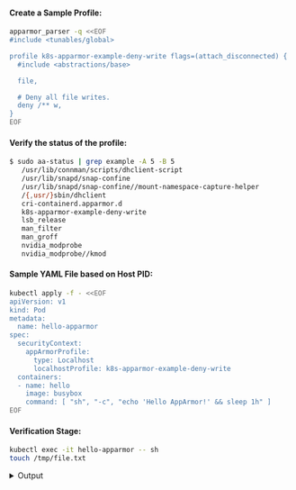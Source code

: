 #### Create a Sample Profile:
```sh
apparmor_parser -q <<EOF
#include <tunables/global>

profile k8s-apparmor-example-deny-write flags=(attach_disconnected) {
  #include <abstractions/base>

  file,

  # Deny all file writes.
  deny /** w,
}
EOF
```
#### Verify the status of the profile:
```sh
$ sudo aa-status | grep example -A 5 -B 5
   /usr/lib/connman/scripts/dhclient-script
   /usr/lib/snapd/snap-confine
   /usr/lib/snapd/snap-confine//mount-namespace-capture-helper
   /{,usr/}sbin/dhclient
   cri-containerd.apparmor.d
   k8s-apparmor-example-deny-write
   lsb_release
   man_filter
   man_groff
   nvidia_modprobe
   nvidia_modprobe//kmod
```

#### Sample YAML File based on Host PID:
```sh
kubectl apply -f - <<EOF
apiVersion: v1
kind: Pod
metadata:
  name: hello-apparmor
spec:
  securityContext:
    appArmorProfile:
      type: Localhost
      localhostProfile: k8s-apparmor-example-deny-write
  containers:
  - name: hello
    image: busybox
    command: [ "sh", "-c", "echo 'Hello AppArmor!' && sleep 1h" ]
EOF
```

#### Verification Stage:
```sh
kubectl exec -it hello-apparmor -- sh
touch /tmp/file.txt
```
<details>
<summary>Output</summary>

```
$ kubectl exec -it hello-apparmor -- sh
/ # touch /tmp/file.txt
touch: /tmp/file.txt: Permission denied
/ # 
```
</details>